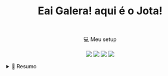 <h1 align='center'>
    Eai Galera! aqui é o Jota!
</h1>

<p align='center'>
    <a style="text-decoration: none;" href="https://www.linkedin.com/in/ujota/">
        <img src="https://img.shields.io/badge/linkedin-%230077B5.svg?&style=for-the-badge&logo=linkedin&logoColor=white"
            alt="">
    </a>
    <a style="text-decoration: none;" href="https://www.instagram.com/_ujota/">
        <img src="https://img.shields.io/badge/instagram-%23E4405F.svg?&style=for-the-badge&logo=instagram&logoColor=white"
            alt="">
    </a>
</p>

<p align='center'>
    💻 Meu setup<br /><br />
    <img src="https://img.shields.io/badge/windows-%230078D6.svg?&style=for-the-badge&logo=windows&logoColor=white" />
    <img src="https://img.shields.io/badge/AMD%20Ryzen%2053%5500-%230071C5.svg?&style=for-the-badge&logo=intel&logoColor=white" />
    <img src="https://img.shields.io/badge/RAM-24GB-%230071C5.svg?&style=for-the-badge&logoColor=white" />
    <img src="https://img.shields.io/badge/nvidia-gtx%201050TI-%2376B900.svg?&style=for-the-badge&logo=nvidia&logoColor=white" />
</p>

<details>
    <summary>📃 Resumo</summary>
    <h1>Formação</h1>
    <p>📖 Analise e Desenvolvimento de Sistemas</p>
    <p>📍 Centro Universitário Adventista de São Paulo UNASP, Brasil</p>
    <h1>Experiência</h1>
    <p>👨‍💻Dev. Junior FullStack</p>
    <p>🗓️ Setembro - 2022 / Janeiro - 2024</p>
    <p>📍 <a href="https://www.noarcloud.com/">NOAR CLOUD</a></p>
</details>
